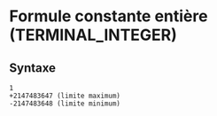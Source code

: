 # Formule constante entière (TERMINAL_INTEGER)

## Syntaxe
    1
    +2147483647 (limite maximum)
    -2147483648 (limite minimum)